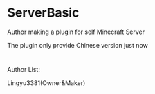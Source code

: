 # ServerBasic
Author making a plugin for self Minecraft Server

The plugin only provide Chinese version just now
#
Author List:

Lingyu3381(Owner&Maker)
